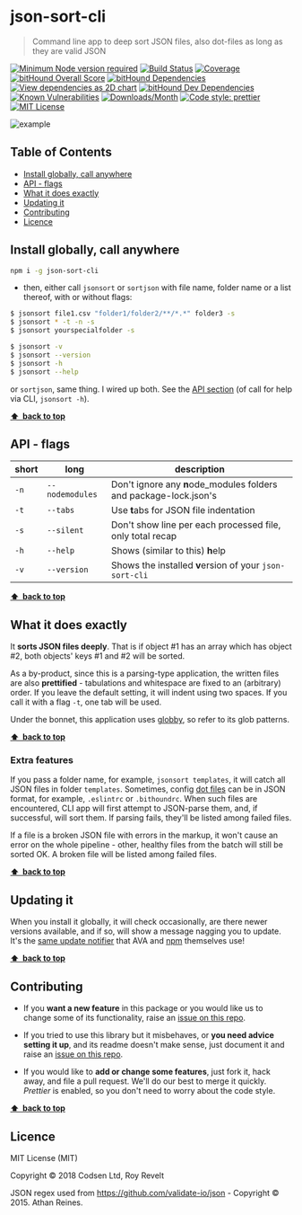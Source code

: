 # json-sort-cli

> Command line app to deep sort JSON files, also dot-files as long as they are valid JSON

[![Minimum Node version required][node-img]][node-url]
[![Build Status][travis-img]][travis-url]
[![Coverage][cov-img]][cov-url]
[![bitHound Overall Score][overall-img]][overall-url]
[![bitHound Dependencies][deps-img]][deps-url]
[![View dependencies as 2D chart][deps2d-img]][deps2d-url]
[![bitHound Dev Dependencies][dev-img]][dev-url]
[![Known Vulnerabilities][vulnerabilities-img]][vulnerabilities-url]
[![Downloads/Month][downloads-img]][downloads-url]
[![Code style: prettier][prettier-img]][prettier-url]
[![MIT License][license-img]][license-url]

![example](https://cdn.rawgit.com/codsen/json-sort-cli/2d97ecaa/media/quicktest.gif)

## Table of Contents

<!-- prettier-ignore-start -->

<!-- START doctoc generated TOC please keep comment here to allow auto update -->
<!-- DON'T EDIT THIS SECTION, INSTEAD RE-RUN doctoc TO UPDATE -->


- [Install globally, call anywhere](#install-globally-call-anywhere)
- [API - flags](#api---flags)
- [What it does exactly](#what-it-does-exactly)
- [Updating it](#updating-it)
- [Contributing](#contributing)
- [Licence](#licence)

<!-- END doctoc generated TOC please keep comment here to allow auto update -->

<!-- prettier-ignore-end -->

## Install globally, call anywhere

```bash
npm i -g json-sort-cli
```

* then, either call `jsonsort` or `sortjson` with file name, folder name or a list thereof, with or without flags:

```bash
$ jsonsort file1.csv "folder1/folder2/**/*.*" folder3 -s
$ jsonsort * -t -n -s
$ jsonsort yourspecialfolder -s

$ jsonsort -v
$ jsonsort --version
$ jsonsort -h
$ jsonsort --help
```

or `sortjson`, same thing. I wired up both. See the [API section](#api---flags) (of call for help via CLI, `jsonsort -h`).

**[⬆ &nbsp;back to top](#)**

## API - flags

| short | long            | description                                                       |
| ----- | --------------- | ----------------------------------------------------------------- |
| `-n`  | `--nodemodules` | Don't ignore any **n**ode_modules folders and package-lock.json's |
| `-t`  | `--tabs`        | Use **t**abs for JSON file indentation                            |
| `-s`  | `--silent`      | Don't show line per each processed file, only total recap         |
| `-h`  | `--help`        | Shows (similar to this) **h**elp                                  |
| `-v`  | `--version`     | Shows the installed **v**ersion of your `json-sort-cli`           |

**[⬆ &nbsp;back to top](#)**

## What it does exactly

It **sorts JSON files deeply**. That is if object \#1 has an array which has object \#2, both objects' keys \#1 and \#2 will be sorted.

As a by-product, since this is a parsing-type application, the written files are also **prettified** - tabulations and whitespace are fixed to an (arbitrary) order. If you leave the default setting, it will indent using two spaces. If you call it with a flag `-t`, one tab will be used.

Under the bonnet, this application uses [globby](https://github.com/sindresorhus/globby), so refer to its glob patterns.

**[⬆ &nbsp;back to top](#)**

### Extra features

If you pass a folder name, for example, `jsonsort templates`, it will catch all JSON files in folder `templates`. Sometimes, config [dot files](https://en.wikipedia.org/wiki/Dot-file) can be in JSON format, for example, `.eslintrc` or `.bithoundrc`. When such files are encountered, CLI app will first attempt to JSON-parse them, and, if successful, will sort them. If parsing fails, they'll be listed among failed files.

If a file is a broken JSON file with errors in the markup, it won't cause an error on the whole pipeline - other, healthy files from the batch will still be sorted OK. A broken file will be listed among failed files.

**[⬆ &nbsp;back to top](#)**

## Updating it

When you install it globally, it will check occasionally, are there newer versions available, and if so, will show a message nagging you to update. It's the [same update notifier](https://www.npmjs.com/package/update-notifier) that AVA and [npm](https://www.npmjs.com/package/npm) themselves use!

**[⬆ &nbsp;back to top](#)**

## Contributing

* If you **want a new feature** in this package or you would like us to change some of its functionality, raise an [issue on this repo](https://github.com/codsen/json-sort-cli/issues).

* If you tried to use this library but it misbehaves, or **you need advice setting it up**, and its readme doesn't make sense, just document it and raise an [issue on this repo](https://github.com/codsen/json-sort-cli/issues).

* If you would like to **add or change some features**, just fork it, hack away, and file a pull request. We'll do our best to merge it quickly. _Prettier_ is enabled, so you don't need to worry about the code style.

**[⬆ &nbsp;back to top](#)**

## Licence

MIT License (MIT)

Copyright © 2018 Codsen Ltd, Roy Revelt

JSON regex used from https://github.com/validate-io/json - Copyright © 2015. Athan Reines.

[node-img]: https://img.shields.io/node/v/json-sort-cli.svg?style=flat-square&label=works%20on%20node
[node-url]: https://www.npmjs.com/package/json-sort-cli
[travis-img]: https://img.shields.io/travis/codsen/json-sort-cli.svg?style=flat-square
[travis-url]: https://travis-ci.org/codsen/json-sort-cli
[cov-img]: https://coveralls.io/repos/github/codsen/json-sort-cli/badge.svg?style=flat-square?branch=master
[cov-url]: https://coveralls.io/github/codsen/json-sort-cli?branch=master
[overall-img]: https://img.shields.io/bithound/code/github/codsen/json-sort-cli.svg?style=flat-square
[overall-url]: https://www.bithound.io/github/codsen/json-sort-cli
[deps-img]: https://img.shields.io/bithound/dependencies/github/codsen/json-sort-cli.svg?style=flat-square
[deps-url]: https://www.bithound.io/github/codsen/json-sort-cli/master/dependencies/npm
[deps2d-img]: https://img.shields.io/badge/deps%20in%202D-see_here-08f0fd.svg?style=flat-square
[deps2d-url]: http://npm.anvaka.com/#/view/2d/json-sort-cli
[dev-img]: https://img.shields.io/bithound/devDependencies/github/codsen/json-sort-cli.svg?style=flat-square
[dev-url]: https://www.bithound.io/github/codsen/json-sort-cli/master/dependencies/npm
[vulnerabilities-img]: https://snyk.io/test/github/codsen/json-sort-cli/badge.svg?style=flat-square
[vulnerabilities-url]: https://snyk.io/test/github/codsen/json-sort-cli
[downloads-img]: https://img.shields.io/npm/dm/json-sort-cli.svg?style=flat-square
[downloads-url]: https://npmcharts.com/compare/json-sort-cli
[runkit-img]: https://img.shields.io/badge/runkit-test_in_browser-a853ff.svg?style=flat-square
[runkit-url]: https://npm.runkit.com/json-sort-cli
[prettier-img]: https://img.shields.io/badge/code_style-prettier-ff69b4.svg?style=flat-square
[prettier-url]: https://github.com/prettier/prettier
[license-img]: https://img.shields.io/npm/l/json-sort-cli.svg?style=flat-square
[license-url]: https://github.com/codsen/json-sort-cli/blob/master/license.md

